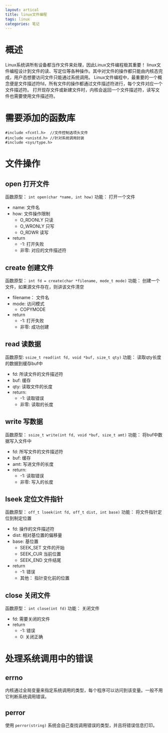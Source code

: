 ```yaml
---
layout: artical
title: linux文件编程
tags: linux
categories: 笔记
---
```

# 概述
Linux系统讲所有设备都当作文件来处理，因此Linux文件编程极其重要！
linux文件编程设计到文件的读、写定位等各种操作。其中对文件的操作都只能由内核态完成，用户态想要访问文件只能通过系统调用。
Linux文件编程中，最重要的一个概念便是文件描述符fd，所有文件的操作都通过文件描述符进行，每个文件对应一个文件描述符。
打开现存文件或新建文件时，内核会返回一个文件描述符，读写文件也需要使用文件描述符。  
# 需要添加的函数库
```
#include <fcntl.h>	//文件控制选项头文件
#include <unistd.h> //针对系统调用封装
#include <sys/type.h>
```
# 文件操作
## open 打开文件
函数原型： `int open(char *name, int how)`
功能： 打开一个文件
* name: 文件名
* how: 文件操作限制
	* O_RDONLY 只读
	* O_WRONLY 只写
	* O_RDWR 读写  
* return 
	* -1: 打开失败
	* 非零: 对应的文件描述符  

## create 创建文件
函数原型： `int fd = create(char *filename, mode_t mode)`
功能： 创建一个文件，如果源文件存在，则讲该文件清空
* filename： 文件名
* mode: 访问模式
	* COPYMODE
* return
	* -1: 打开失败
	* 非零: 成功创建

## read 读数据
函数原型: `ssize_t read(int fd, void *buf, size_t qty)`
功能： 读取qty长度的数据到缓存buf中
* fd: 所读文件的文件描述符
* buf: 缓存
* qty: 读取文件的长度
* return:
	* -1: 读取错误
	* 非零: 读取的长度

## write 写数据
函数原型： `ssize_t write(int fd, void *buf, size_t amt)`
功能： 将buf中数据写入文件中
* fd: 所写文件的文件描述符
* buf: 缓存
* amt: 写进文件的长度
* return:
	* -1: 读取错误
	* 非零: 写入的长度

## lseek 定位文件指针
函数原型： `off_t lseek(int fd, off_t dist, int base)`
功能： 将文件指针定位到制定位置
* fd: 操作的文件描述符
* dist: 相对基位置的偏移量
* base: 基位置
	* SEEK_SET 文件的开始
	* SEEK_CUR 当前位置
	* SEEK_END 文件结尾
* return
	* -1: 错误
	* 其他： 指针变化前的位置

## close 关闭文件
函数原型： `int close(int fd)`
功能： 关闭文件
* fd: 需要关闭的文件
* return
	* -1: 错误
	* 0: 关闭正确

# 处理系统调用中的错误
## errno
内核通过全局变量来指定系统调用的类型，每个程序可以访问到该变量。一般不用它判断系统调用错误。
## perror
使用 `perror(string)`
系统会自己查找调用错误的类型，并且将错误信息打印。


